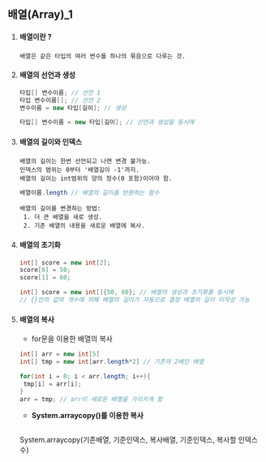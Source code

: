 ## 배열(Array)_1

1. #### 배열이란 ?

   ```
   배열은 같은 타입의 여러 변수를 하나의 묶음으로 다루는 것.
   ```

2. #### 배열의 선언과 생성

   ```java
   타입[] 변수이름; // 선언 1
   타입 변수이름[]; // 선언 2
   변수이름 = new 타입[길이]; // 생성
   
   타입[] 변수이름 = new 타입[길이]; // 선언과 생성을 동시에
   ```

3. #### 배열의 길이와 인덱스

   ```
   배열의 길이는 한번 선언되고 나면 변경 불가능.
   인덱스의 범위는 0부터 '배열길이 -1'까지.
   배열의 길이는 int범위의 양의 정수(0 포함)이어야 함.
   ```

   ```java
   배열이름.length // 배열의 길이를 반환하는 함수
   ```

   ```
   배열의 길이를 변경하는 방법:
    1. 더 큰 배열을 새로 생성.
    2. 기존 배열의 내용을 새로운 배열에 복사.
   ```

4. #### 배열의 초기화

   ```java
   int[] score = new int[2];
   score[0] = 50;
   score[1] = 60;
   
   int[] score = new int[]{50, 60}; // 배열의 생성과 초기화를 동시에
   // {}안의 값의 개수에 의해 배열의 길이가 자동으로 결정 배열의 길이 미작성 가능
   ```
   
5. #### 배열의 복사

   - for문을 이용한 배열의 복사

   ```java
   int[] arr = new int[5]
   int[] tmp = new int[arr.length*2] // 기존의 2배인 배열
   
   for(int i = 0; i < arr.length; i++){
   	tmp[i] = arr[i];
   }
   arr = tmp; // arr이 새로운 배열을 가리키게 함
   ```

   - **System.arraycopy()를 이용한 복사**
     
     ```java
   System.arraycopy(기존배열, 기준인덱스, 복사배열, 기준인덱스, 복사할 인덱스 수)
     ```
     
     


